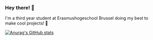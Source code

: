 ### Hey there! 👋

I'm a third year student at Erasmushogeschool Brussel doing my best to make cool projects! 🚀

[![Anurag's GitHub stats](https://github-readme-stats.vercel.app/api?username=MatthiasVandeCasteele)](https://github.com/anuraghazra/github-readme-stats)

